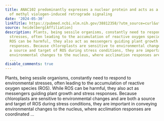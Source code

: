 ```yaml
---
title: ANAC102 predominantly expresses a nuclear protein and acts as a negative regulator
  of methyl viologen-induced retrograde signaling
date: '2024-05-30'
linkTitle: https://pubmed.ncbi.nlm.nih.gov/38812358/?utm_source=curl&utm_medium=rss&utm_campaign=pubmed-2&utm_content=1FakS-2QOkCT8HsMOQP1bCRQ4YzyumYOmxmF0moLsQ3dFB1E9V&fc=20220326224207&ff=20240530181516&v=2.18.0.post9+e462414
source: heidelberg[Affiliation]
description: Plants, being sessile organisms, constantly need to respond to environmental
  stresses, often leading to the accumulation of reactive oxygen species (ROS). While
  ROS can be harmful, they also act as messengers guiding plant growth and stress
  responses. Because chloroplasts are sensitive to environmental changes and are both
  a source and target of ROS during stress conditions, they are important in conveying
  environmental changes to the nucleus, where acclimation responses are coordinated
  ...
disable_comments: true
---
```

Plants, being sessile organisms, constantly need to respond to environmental stresses, often leading to the accumulation of reactive oxygen species (ROS). While ROS can be harmful, they also act as messengers guiding plant growth and stress responses. Because chloroplasts are sensitive to environmental changes and are both a source and target of ROS during stress conditions, they are important in conveying environmental changes to the nucleus, where acclimation responses are coordinated ...